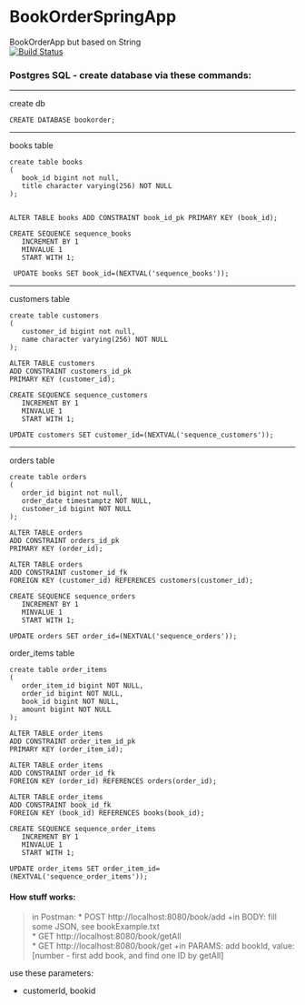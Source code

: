 # BookOrderSpringApp
BookOrderApp but based on String  
[![Build Status](https://travis-ci.com/ppszczepaniak/BookOrderSpringApp.svg?branch=master)](https://travis-ci.com/ppszczepaniak/BookOrderSpringApp)

### Postgres SQL - create database via these commands:
****
create db
```
CREATE DATABASE bookorder;

```
***
books table
```
create table books
(
   book_id bigint not null,
   title character varying(256) NOT NULL
);


ALTER TABLE books ADD CONSTRAINT book_id_pk PRIMARY KEY (book_id);

CREATE SEQUENCE sequence_books
   INCREMENT BY 1 
   MINVALUE 1 
   START WITH 1;
   
 UPDATE books SET book_id=(NEXTVAL('sequence_books'));
``` 
***
customers table
```
create table customers
(
   customer_id bigint not null,
   name character varying(256) NOT NULL
);

ALTER TABLE customers 
ADD CONSTRAINT customers_id_pk 
PRIMARY KEY (customer_id);

CREATE SEQUENCE sequence_customers
   INCREMENT BY 1 
   MINVALUE 1 
   START WITH 1;
   
UPDATE customers SET customer_id=(NEXTVAL('sequence_customers'));
``` 
***
orders table
```
create table orders
(
   order_id bigint not null,
   order_date timestamptz NOT NULL,
   customer_id bigint NOT NULL
);

ALTER TABLE orders 
ADD CONSTRAINT orders_id_pk 
PRIMARY KEY (order_id);

ALTER TABLE orders 
ADD CONSTRAINT customer_id_fk 
FOREIGN KEY (customer_id) REFERENCES customers(customer_id);

CREATE SEQUENCE sequence_orders
   INCREMENT BY 1 
   MINVALUE 1 
   START WITH 1;
   
UPDATE orders SET order_id=(NEXTVAL('sequence_orders'));
```

order_items table
```
create table order_items
(
   order_item_id bigint NOT NULL,
   order_id bigint NOT NULL,
   book_id bigint NOT NULL,
   amount bigint NOT NULL
);

ALTER TABLE order_items
ADD CONSTRAINT order_item_id_pk 
PRIMARY KEY (order_item_id);

ALTER TABLE order_items
ADD CONSTRAINT order_id_fk 
FOREIGN KEY (order_id) REFERENCES orders(order_id);

ALTER TABLE order_items
ADD CONSTRAINT book_id_fk 
FOREIGN KEY (book_id) REFERENCES books(book_id);

CREATE SEQUENCE sequence_order_items
   INCREMENT BY 1 
   MINVALUE 1 
   START WITH 1;
   
UPDATE order_items SET order_item_id=(NEXTVAL('sequence_order_items'));
```

#### How stuff works:  
>in Postman:
     * POST http://localhost:8080/book/add +in BODY: fill some JSON, see bookExample.txt  
     * GET http://localhost:8080/book/getAll  
     * GET http://localhost:8080/book/get +in PARAMS: add bookId, value: [number - first add book, and find one ID by getAll]

use these parameters:
- customerId, bookid
